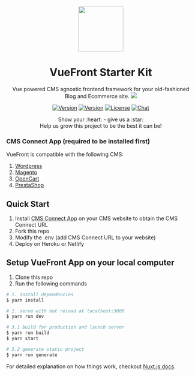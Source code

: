 <p align="center">
  <br>
  <a href="https://vuefront.com">
    <img src="https://vuefront.com/logo.png" width="120"/>
  </a>
</p>
<h1 align="center">VueFront Starter Kit</h1>
<p align="center">
Vue powered CMS agnostic frontend framework for your old-fashioned Blog and Ecommerce site. <a href="https://twitter.com/intent/tweet?text=I%20just%20turned%20my%20old%20website%20into%20a%20SPA%20and%20PWA%20for%20free%20@VueFront_js&url=https://vuefront.com&hashtags=vuejs,webapp,vuefront,pwa,spajs"><img src="https://img.shields.io/twitter/url/https/VueFront_js.svg?style=social" /></a></p>


<p align="center">
  <a href="https://github.com/vuefront/vuefront"><img src="https://img.shields.io/badge/price-FREE-0098f7.svg" alt="Version"></a>
  <a href="https://www.npmjs.com/package/vuefront"><img src="https://img.shields.io/npm/v/vuefront.svg" alt="Version"></a>
  <a href="https://www.npmjs.com/package/vuefront"><img src="https://img.shields.io/npm/l/vuefront.svg" alt="License"></a>
  <a href="https://discord.gg/C9vcTCQ"><img src="https://img.shields.io/badge/chat-on%20discord-7289da.svg" alt="Chat"></a>
</p>

<p align="center">
Show your :heart: - give us a :star: <br/> 
Help us grow this project to be the best it can be!
  </p>

### CMS Connect App (required to be installed first)
VueFront is compatible with the following CMS:
1. [Wordpress](https://github.com/vuefront/wordpress)
2. [Magento](https://github.com/vuefront/magento)
3. [OpenCart](https://github.com/vuefront/opencart)
4. [PrestaShop](https://github.com/vuefront/prestashop)

## Quick Start
1. Install [CMS Connect App](https://vuefront.com/cms) on your CMS website to obtain the CMS Connect URL 
2. Fork this repo
3. Modify the .env (add CMS Connect URL to your website)
4. Deploy on Heroku or Netlify


## Setup VueFront App on your local computer

1. Clone this repo
2. Run the following commands
``` bash
# 1. install dependencies
$ yarn install

# 2. serve with hot reload at localhost:3000
$ yarn run dev

# 3.1 build for production and launch server
$ yarn run build
$ yarn start

# 3.2 generate static project
$ yarn run generate
```

For detailed explanation on how things work, checkout [Nuxt.js docs](https://nuxtjs.org).
